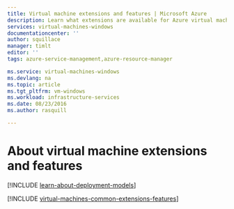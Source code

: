 ```yaml
---
title: Virtual machine extensions and features | Microsoft Azure
description: Learn what extensions are available for Azure virtual machines, grouped by what they provide or improve.
services: virtual-machines-windows
documentationcenter: ''
author: squillace
manager: timlt
editor: ''
tags: azure-service-management,azure-resource-manager

ms.service: virtual-machines-windows
ms.devlang: na
ms.topic: article
ms.tgt_pltfrm: vm-windows
ms.workload: infrastructure-services
ms.date: 08/23/2016
ms.author: rasquill

---
```

# About virtual machine extensions and features
[!INCLUDE [learn-about-deployment-models](../../includes/learn-about-deployment-models-both-include.md)]

[!INCLUDE [virtual-machines-common-extensions-features](../../includes/virtual-machines-common-extensions-features.md)]

